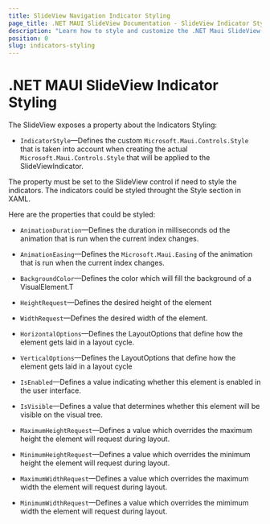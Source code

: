 ```yaml
---
title: SlideView Navigation Indicator Styling
page_title: .NET MAUI SlideView Documentation - SlideView Indicator Styling
description: "Learn how to style and customize the .NET Maui SlideView Indicators."
position: 0
slug: indicators-styling
---
```


# .NET MAUI SlideView Indicator Styling

The SlideView exposes a property about the Indicators Styling:

* `IndicatorStyle`&mdash;Defines the custom `Microsoft.Maui.Controls.Style` that is taken into account when creating the actual `Microsoft.Maui.Controls.Style` that will be applied to the SlideViewIndicator.

The property must be set to the SlideView control if need to style the indicators. The indicators could be styled throught the Style section in XAML.

Here are the properties that could be styled:

* `AnimationDuration`&mdash;Defines the duration in milliseconds od the animation that is run when the current index changes.

* `AnimationEasing`&mdash;Defines the `Microsoft.Maui.Easing` of the animation that is run when the current index changes.

* `BackgroundColor`&mdash;Defines the color which will fill the background of a VisualElement.T

* `HeightRequest`&mdash;Defines the desired height of the element

* `WidthRequest`&mdash;Defines the desired width of the element.

* `HorizontalOptions`&mdash;Defines the LayoutOptions that define how the element gets laid in a layout cycle.

* `VerticalOptions`&mdash;Defines the LayoutOptions that define how the element
gets laid in a layout cycle

* `IsEnabled`&mdash;Defines a value indicating whether this element is enabled in the user interface.

* `IsVisible`&mdash;Defines a value that determines whether this element will be visible on the visual tree.

* `MaximumHeightRequest`&mdash;Defines a value which overrides the maximum height the element will request during layout.

* `MinimumHeightRequest`&mdash;Defines a value which overrides the minimum height the element will request during layout.

* `MaximumWidthRequest`&mdash;Defines a value which overrides the maximum width the element will request during layout.

* `MinimumWidthRequest`&mdash;Defines a value which overrides the mimimum width the element will request during layout.